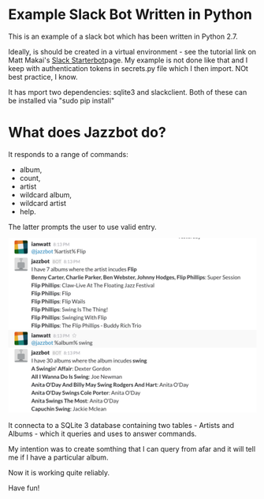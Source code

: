 # Example Slack Bot Written in Python

This is an example of a slack bot which has been written in Python 2.7. 

Ideally, is should be created in a virtual environment - see the tutorial link on Matt Makai's [Slack Starterbot](https://github.com/mattmakai/slack-starterbot/)page. My example is not done like that and I keep with authentication tokens in secrets.py file which I then import. NOt best practice, I know. 

It has mport two dependencies: sqlite3 and slackclient. Both of these can be installed via "sudo pip install"

# What does Jazzbot do?

It responds to a range of commands: 

* album, 
* count,
* artist
* wildcard album,
* wildcard artist
* help. 

The latter prompts the user to use valid entry.

![screenshot](https://github.com/watty62/jazzbot/blob/master/Screenshot%202017-02-05%2013.27.19.png)

It connecta to a SQLite 3 database containing two tables - Artists and Albums - which it queries and uses to answer commands.

My intention was to create somthing that I can query from afar and it will tell me if I have a particular album.

Now it is working quite reliably.


Have fun!
